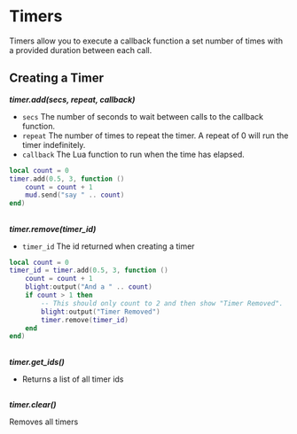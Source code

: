 # Timers

Timers allow you to execute a callback function a set number of times with a
provided duration between each call.

## Creating a Timer

***timer.add(secs, repeat, callback)***

- `secs`       The number of seconds to wait between calls to the callback function.
- `repeat`     The number of times to repeat the timer. A repeat of 0 will run the timer indefinitely.
- `callback`   The Lua function to run when the time has elapsed.

```lua
local count = 0
timer.add(0.5, 3, function ()
    count = count + 1
    mud.send("say " .. count)
end)
```

##

***timer.remove(timer_id)***

- `timer_id` The id returned when creating a timer

```lua
local count = 0
timer_id = timer.add(0.5, 3, function ()
    count = count + 1
    blight:output("And a " .. count)
    if count > 1 then
        -- This should only count to 2 and then show "Timer Removed".
        blight:output("Timer Removed")
        timer.remove(timer_id)
    end
end)
```

##

***timer.get_ids()***

- Returns a list of all timer ids

##

***timer.clear()***

Removes all timers
